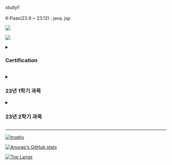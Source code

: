 study!!
<br>
<br>
K-Paas(23.9 ~ 23.12) :
     java, jsp


<a href="mailto:donguk0105@gmail.com" target="_blank"><img src="https://img.shields.io/badge/donguk0105@gmail.com-EA4335?style=flat-square&logo=Gmail&logoColor=white"/></a>


<a href="mailto:donguk0105@naver.com" target="_blank"><img src="https://img.shields.io/badge/donguk0105@naver.com-03C75A?style=flat-square&logo=naver&logoColor=white"/></a>
<details>
    <summary><h3>Certification</h3></summary>
    <ul>
        <li>측량기능사(2017)</li>
        <li>전산응용건축제도기능사(2017)</li>
        <li>콘크리트기능사(2018)</li>
        <li>전산응용토목제도기능사(2018)</li>
        <li>건설재료시험기능사(2018)</li>
        <li>지적기능사(2019)</li>
        <li>운전면허 2종보통(2022)</li>
    </ul>
</details>
<br>
<details>
    <summary><h3>23년 1학기 과목</h3></summary>
    <ul>
        <li> C언어(CMD, GVIM)</li>
        <li> JAVA(IntelliJ IDEA)</li>
        <li> HTML(HTML, CSS, JS)</li>
        <li> SQL(SQLPlus)</li>
        <li> Linux(ubuntu)</li>
    </ul>
</details>

<details>
    <summary><h3>23년 2학기 과목</h3></summary>
    <ul>
        <li> AI 연계 실습(JAVA Spring Boot(JSP, CSS, JS))</li>
        <li> Python(Pycharm, Python)</li>
        <li> NoSQL(MongoDB, Paas)</li>
        <li> Data Modeling(DA# Modeler 5)</li>
        <li> Xshell7(Hadoop(Master, Slave1, Slave2))</li>
    </ul>
    </details>
<hr>


[![trophy](https://github-profile-trophy.vercel.app/?username=donguk1)](https://github.com/donguk1/)

[![Anurag's GitHub stats](https://github-readme-stats.vercel.app/api?username=donguk1)](https://github.com/donguk1/)

[![Top Langs](https://github-readme-stats.vercel.app/api/top-langs/?username=donguk1)](https://github.com/donguk1/)
